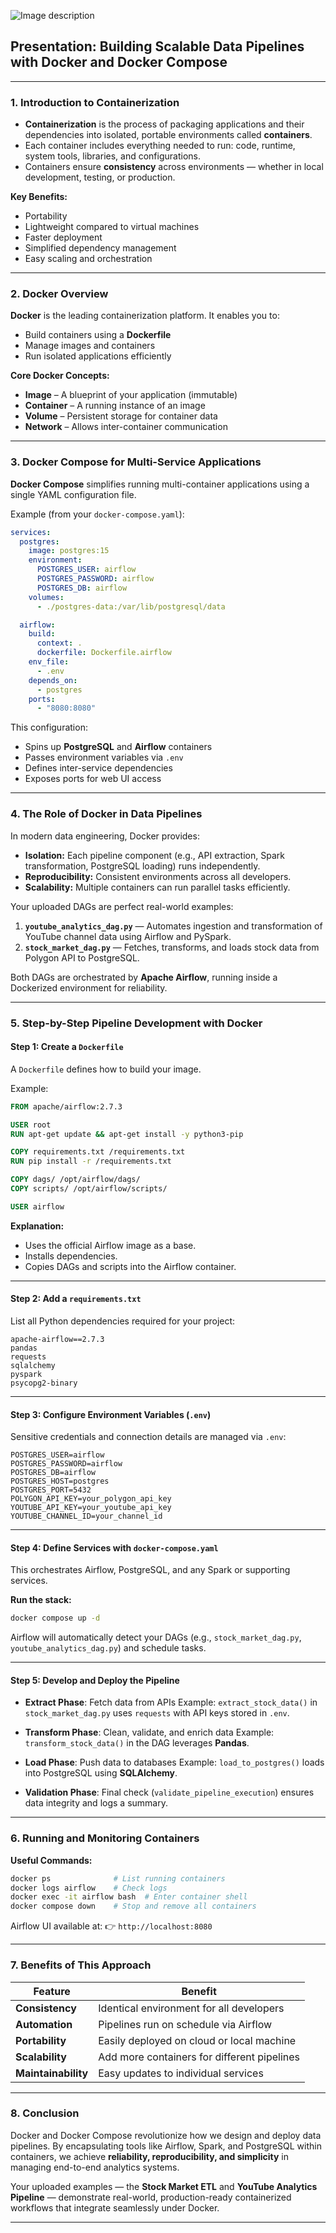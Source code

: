 
![Image description](https://dev-to-uploads.s3.amazonaws.com/uploads/articles/pkz0ylwi1glswwer479f.png)


## Presentation: Building Scalable Data Pipelines with Docker and Docker Compose

---

### **1. Introduction to Containerization**

* **Containerization** is the process of packaging applications and their dependencies into isolated, portable environments called **containers**.
* Each container includes everything needed to run: code, runtime, system tools, libraries, and configurations.
* Containers ensure **consistency** across environments — whether in local development, testing, or production.

**Key Benefits:**

* Portability
* Lightweight compared to virtual machines
* Faster deployment
* Simplified dependency management
* Easy scaling and orchestration

---

### **2. Docker Overview**

**Docker** is the leading containerization platform. It enables you to:

* Build containers using a **Dockerfile**
* Manage images and containers
* Run isolated applications efficiently

**Core Docker Concepts:**

* **Image** – A blueprint of your application (immutable)
* **Container** – A running instance of an image
* **Volume** – Persistent storage for container data
* **Network** – Allows inter-container communication

---

### **3. Docker Compose for Multi-Service Applications**

**Docker Compose** simplifies running multi-container applications using a single YAML configuration file.

Example (from your `docker-compose.yaml`):

```yaml
services:
  postgres:
    image: postgres:15
    environment:
      POSTGRES_USER: airflow
      POSTGRES_PASSWORD: airflow
      POSTGRES_DB: airflow
    volumes:
      - ./postgres-data:/var/lib/postgresql/data

  airflow:
    build:
      context: .
      dockerfile: Dockerfile.airflow
    env_file:
      - .env
    depends_on:
      - postgres
    ports:
      - "8080:8080"
```

This configuration:

* Spins up **PostgreSQL** and **Airflow** containers
* Passes environment variables via `.env`
* Defines inter-service dependencies
* Exposes ports for web UI access

---

### **4. The Role of Docker in Data Pipelines**

In modern data engineering, Docker provides:

* **Isolation:** Each pipeline component (e.g., API extraction, Spark transformation, PostgreSQL loading) runs independently.
* **Reproducibility:** Consistent environments across all developers.
* **Scalability:** Multiple containers can run parallel tasks efficiently.

Your uploaded DAGs are perfect real-world examples:

1. **`youtube_analytics_dag.py`** — Automates ingestion and transformation of YouTube channel data using Airflow and PySpark.
2. **`stock_market_dag.py`** — Fetches, transforms, and loads stock data from Polygon API to PostgreSQL.

Both DAGs are orchestrated by **Apache Airflow**, running inside a Dockerized environment for reliability.

---

### **5. Step-by-Step Pipeline Development with Docker**

#### **Step 1: Create a `Dockerfile`**

A `Dockerfile` defines how to build your image.

Example:

```dockerfile
FROM apache/airflow:2.7.3

USER root
RUN apt-get update && apt-get install -y python3-pip

COPY requirements.txt /requirements.txt
RUN pip install -r /requirements.txt

COPY dags/ /opt/airflow/dags/
COPY scripts/ /opt/airflow/scripts/

USER airflow
```

**Explanation:**

* Uses the official Airflow image as a base.
* Installs dependencies.
* Copies DAGs and scripts into the Airflow container.

---

#### **Step 2: Add a `requirements.txt`**

List all Python dependencies required for your project:

```
apache-airflow==2.7.3
pandas
requests
sqlalchemy
pyspark
psycopg2-binary
```

---

#### **Step 3: Configure Environment Variables (`.env`)**

Sensitive credentials and connection details are managed via `.env`:

```
POSTGRES_USER=airflow
POSTGRES_PASSWORD=airflow
POSTGRES_DB=airflow
POSTGRES_HOST=postgres
POSTGRES_PORT=5432
POLYGON_API_KEY=your_polygon_api_key
YOUTUBE_API_KEY=your_youtube_api_key
YOUTUBE_CHANNEL_ID=your_channel_id
```

---

#### **Step 4: Define Services with `docker-compose.yaml`**

This orchestrates Airflow, PostgreSQL, and any Spark or supporting services.

**Run the stack:**

```bash
docker compose up -d
```

Airflow will automatically detect your DAGs (e.g., `stock_market_dag.py`, `youtube_analytics_dag.py`) and schedule tasks.

---

#### **Step 5: Develop and Deploy the Pipeline**

* **Extract Phase**: Fetch data from APIs
  Example: `extract_stock_data()` in `stock_market_dag.py` uses `requests` with API keys stored in `.env`.

* **Transform Phase**: Clean, validate, and enrich data
  Example: `transform_stock_data()` in the DAG leverages **Pandas**.

* **Load Phase**: Push data to databases
  Example: `load_to_postgres()` loads into PostgreSQL using **SQLAlchemy**.

* **Validation Phase**:
  Final check (`validate_pipeline_execution`) ensures data integrity and logs a summary.

---

### **6. Running and Monitoring Containers**

**Useful Commands:**

```bash
docker ps              # List running containers
docker logs airflow    # Check logs
docker exec -it airflow bash  # Enter container shell
docker compose down    # Stop and remove all containers
```

Airflow UI available at:
👉 `http://localhost:8080`

---

### **7. Benefits of This Approach**

| Feature             | Benefit                                     |
| ------------------- | ------------------------------------------- |
| **Consistency**     | Identical environment for all developers    |
| **Automation**      | Pipelines run on schedule via Airflow       |
| **Portability**     | Easily deployed on cloud or local machine   |
| **Scalability**     | Add more containers for different pipelines |
| **Maintainability** | Easy updates to individual services         |

---

### **8. Conclusion**

Docker and Docker Compose revolutionize how we design and deploy data pipelines.
By encapsulating tools like Airflow, Spark, and PostgreSQL within containers, we achieve **reliability, reproducibility, and simplicity** in managing end-to-end analytics systems.

Your uploaded examples — the **Stock Market ETL** and **YouTube Analytics Pipeline** — demonstrate real-world, production-ready containerized workflows that integrate seamlessly under Docker.

---



